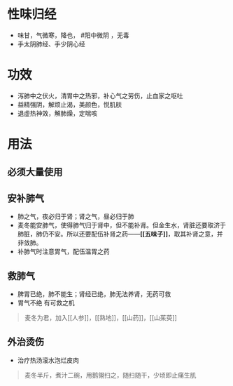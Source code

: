 # 性味归经
- 味甘，气微寒，降也， #阳中微阴 ，无毒
- 手太阴肺经、手少阴心经
# 功效
- 泻肺中之伏火，清胃中之热邪，补心气之劳伤，止血家之呕吐
- 益精强阴，解烦止渴，美颜色，悦肌肤
- 退虚热神效，解肺燥，定喘咳
# 用法
## 必须大量使用
## 安补肺气
- 肺之气，夜必归于肾；肾之气，昼必归于肺
- 麦冬能安肺气，使得肺气归于肾中，但不能补肾。但金生水，肾脏还要取济于肺脏，肺仍不安。所以还要配伍补肾之药——**[[五味子]]**，取其补肾之意，并非敛肺。
- 补肺气时注意胃气，配伍温胃之药
## 救肺气
- 脾胃已绝，肺不能生；肾经已绝，肺无法养肾，无药可救
- 胃气不绝 有可救之机
>麦冬为君，加入[[人参]]，[[熟地]]，[[山药]]，[[山茱萸]]
## 外治烫伤
- 治疗热汤滚水泡烂皮肉
>麦冬半斤，煮汁二碗，用鹅翎扫之，随扫随干，少顷即止痛生肌